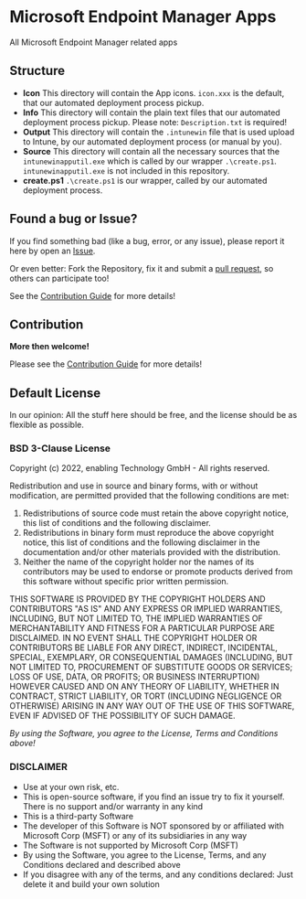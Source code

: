 # Microsoft Endpoint Manager Apps

All Microsoft Endpoint Manager related apps

## Structure

- **Icon**
  This directory will contain the App icons. ```icon.xxx``` is the default, that our automated deployment process pickup.
- **Info**
  This directory will contain the plain text files that our automated deployment process pickup.
  Please note: ```Description.txt``` is required!
- **Output**
  This directory will contain the ```.intunewin``` file that is used upload to Intune, by our automated deployment process (or manual by you).
- **Source**
  This directory will contain all the necessary sources that the ```intunewinapputil.exe``` which is called by our wrapper ```.\create.ps1```.
  ```intunewinapputil.exe``` is not included in this repository.
- **create.ps1**
  ```.\create.ps1``` is our wrapper, called by our automated deployment process.

## Found a bug or Issue?

If you find something bad (like a bug, error, or any issue), please report it here by open an [Issue](https://github.com/Enatec/MicrosoftEndpointManager/issues).

Or even better: Fork the Repository, fix it and submit a [pull request](https://github.com/Enatec/MicrosoftEndpointManager/pulls), so others can participate too!

See the [Contribution Guide](CONTRIBUTING.md) for more details!

## Contribution

**More then welcome!**

Please see the [Contribution Guide](CONTRIBUTING.md) for more details!

## Default License

In our opinion: All the stuff here should be free, and the license should be as flexible as possible.

### BSD 3-Clause License

Copyright (c) 2022, enabling Technology GmbH - All rights reserved.

Redistribution and use in source and binary forms, with or without modification, are permitted provided that the following conditions are met:

1. Redistributions of source code must retain the above copyright notice, this list of conditions and the following disclaimer.
2. Redistributions in binary form must reproduce the above copyright notice, this list of conditions and the following disclaimer in the documentation and/or other materials provided with the distribution.
3. Neither the name of the copyright holder nor the names of its contributors may be used to endorse or promote products derived from this software without specific prior written permission.

THIS SOFTWARE IS PROVIDED BY THE COPYRIGHT HOLDERS AND CONTRIBUTORS "AS IS" AND ANY EXPRESS OR IMPLIED WARRANTIES, INCLUDING, BUT NOT LIMITED TO, THE IMPLIED WARRANTIES OF MERCHANTABILITY AND FITNESS FOR A PARTICULAR PURPOSE ARE DISCLAIMED. IN NO EVENT SHALL THE COPYRIGHT HOLDER OR CONTRIBUTORS BE LIABLE FOR ANY DIRECT, INDIRECT, INCIDENTAL, SPECIAL, EXEMPLARY, OR CONSEQUENTIAL DAMAGES (INCLUDING, BUT NOT LIMITED TO, PROCUREMENT OF SUBSTITUTE GOODS OR SERVICES; LOSS OF USE, DATA, OR PROFITS; OR BUSINESS INTERRUPTION) HOWEVER CAUSED AND ON ANY THEORY OF LIABILITY, WHETHER IN CONTRACT, STRICT LIABILITY, OR TORT (INCLUDING NEGLIGENCE OR OTHERWISE) ARISING IN ANY WAY OUT OF THE USE OF THIS SOFTWARE, EVEN IF ADVISED OF THE POSSIBILITY OF SUCH DAMAGE.

_By using the Software, you agree to the License, Terms and Conditions above!_

### DISCLAIMER

- Use at your own risk, etc.
- This is open-source software, if you find an issue try to fix it yourself. There is no support and/or warranty in any kind
- This is a third-party Software
- The developer of this Software is NOT sponsored by or affiliated with Microsoft Corp (MSFT) or any of its subsidiaries in any way
- The Software is not supported by Microsoft Corp (MSFT)
- By using the Software, you agree to the License, Terms, and any Conditions declared and described above
- If you disagree with any of the terms, and any conditions declared: Just delete it and build your own solution